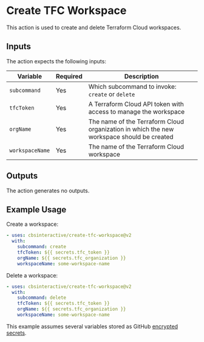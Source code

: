 # Create TFC Workspace

This action is used to create and delete Terraform Cloud workspaces.

## Inputs

The action expects the following inputs:

| Variable        | Required | Description                                                                               |
| --------------- | -------- | ----------------------------------------------------------------------------------------- |
| `subcommand`    | Yes      | Which subcommand to invoke: `create` or `delete`                                          |
| `tfcToken`      | Yes      | A Terraform Cloud API token with access to manage the workspace                           |
| `orgName`       | Yes      | The name of the Terraform Cloud organization in which the new workspace should be created |
| `workspaceName` | Yes      | The name of the Terraform Cloud workspace                                                 |

## Outputs

The action generates no outputs.

## Example Usage

Create a workspace:

```yaml
- uses: cbsinteractive/create-tfc-workspace@v2
  with:
    subcommand: create
    tfcToken: ${{ secrets.tfc_token }}
    orgName: ${{ secrets.tfc_organization }}
    workspaceName: some-workspace-name
```

Delete a workspace:

```yaml
- uses: cbsinteractive/create-tfc-workspace@v2
  with:
    subcommand: delete
    tfcToken: ${{ secrets.tfc_token }}
    orgName: ${{ secrets.tfc_organization }}
    workspaceName: some-workspace-name
```

This example assumes several variables stored as GitHub [encrypted secrets][].

[encrypted secrets]: https://docs.github.com/en/actions/reference/encrypted-secrets
